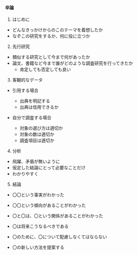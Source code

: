 #### 卒論  

1. はじめに  

  - どんなきっかけからのこのテーマを着想したか  
  - なぞこの研究をするか、何に役に立つか  

2. 先行研究  

  - 類似する研究として今まで何があったか  
  - 論文、書籍など今まで誰がどのような調査研究を行ってきたか  
     - 肯定しても否定しても良い  

3. 客観的なデータ  

  - 引用する場合  
    - 出典を明記する  
    - 出典は信用できるか  

  - 自分で調査する場合  
    - 対象の選び方は適切か  
    - 対象の数は適切か  
    - 調査項目は適切か  

4. 分析  
  - 飛躍、矛盾が無いように  
  - 仮定した結論にとって必要なことだけ  
  - わかりやすく  

5. 結論  
  - 〇〇という事実がわかった  
  - 〇〇という傾向があることがわかった  
  - 〇と〇は、〇という関係があることがわかった  

  - 〇は将来こうなるべきである  
  - 〇のために、〇について配慮しなくてはならない  
  - 〇の新しい方法を提案する
